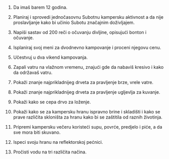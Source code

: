 1.  Da imaš barem 12 godina.

2.  Planiraj i sprovedi jednočasovnu Subotnu kampersku aktivnost a da
    nije proslavljanje kako bi učinio Subotu značajnim doživljajem.

3.  Napiši sastav od 200 reči o očuvanju divljine, opisujući bonton i
    očuvanje.

4.  Isplaniraj svoj meni za dvodnevno kampovanje i proceni njegovu cenu.

5.  Učestvuj u dva vikend kampovanja.

6.  Zapali vatru na vlažnom vremenu, znajući gde da nabaviš kresivo i
    kako da održavaš vatru.

7.  Pokaži znanje najprikladnijeg drveta za pravljenje brze, vrele
    vatre.

8.  Pokaži znanje najprikladnijeg drveta za pravljenje ugljevlja za
    kuvanje.

9.  Pokaži kako se cepa drvo za loženje.

10. Pokaži kako se za kampersku hranu ispravno brine i skladišti i kako
    se prave različita skloništa za hranu kako bi se zaštitila od raznih
    životinja.

11. Pripremi kampersku večeru koristeći supu, povrće, predjelo i piće, a
    da sve mora biti skuvano.

12. Ispeci svoju hranu na reflektorskoj pećnici.

13. Pročisti vodu na tri različita načina.
